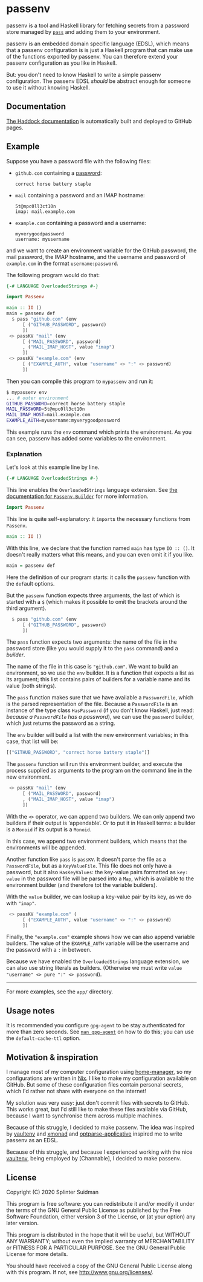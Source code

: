 # passenv

passenv is a tool and Haskell library for fetching secrets from a password store
managed by [`pass`](https://www.passwordstore.org/) and adding them to your
environment.

passenv is an embedded domain specific language (EDSL), which means that a
passenv configuration is is just a Haskell program that can make use of the
functions exported by passenv. You can therefore extend your passenv
configuration as you like in Haskell.

But: you don't need to know Haskell to write a simple passenv configuration. The
passenv EDSL *should* be abstract enough for someone to use it without knowing
Haskell.

## Documentation

[The Haddock documentation](https://splintah.github.io/passenv/) is
automatically built and deployed to GitHub pages.

## Example

Suppose you have a password file with the following files:

- `github.com` containing a [password](https://xkcd.com/936/):
   ```
   correct horse battery staple
   ```
- `mail` containing a password and an IMAP hostname:
   ```
   5t@mpc0ll3ct10n
   imap: mail.example.com
   ```
- `example.com` containing a password and a username:
   ```
   myverygoodpassword
   username: myusername
   ```

and we want to create an environment variable for the GitHub password, the mail
password, the IMAP hostname, and the username and password of `example.com` in
the format `username:password`.

The following program would do that:

```haskell
{-# LANGUAGE OverloadedStrings #-}

import Passenv

main :: IO ()
main = passenv def
  $ pass "github.com" (env
      [ ("GITHUB_PASSWORD", password)
      ])
 <> passKV "mail" (env
      [ ("MAIL_PASSWORD", password)
      , ("MAIL_IMAP_HOST", value "imap")
      ])
 <> passKV "example.com" (env
      [ ("EXAMPLE_AUTH", value "username" <> ":" <> password)
      ])
```

Then you can compile this program to `mypassenv` and run it:

```sh
$ mypassenv env
... # outer environment
GITHUB_PASSWORD=correct horse battery staple
MAIL_PASSWORD=5t@mpc0ll3ct10n
MAIL_IMAP_HOST=mail.example.com
EXAMPLE_AUTH=myusername:myverygoodpassword
```

This example runs the `env` command which prints the environment. As you can
see, passenv has added some variables to the environment.

### Explanation

Let's look at this example line by line.

```haskell
{-# LANGUAGE OverloadedStrings #-}
```

This line enables the `OverloadedStrings` language extension. See [the
documentation for
`Passenv.Builder`](https://splintah.github.io/passenv/Passenv-Builder.html)
for more information.

```haskell
import Passenv
```

This line is quite self-explanatory: it `import`s the necessary functions from
`Passenv`.

```haskell
main :: IO ()
```

With this line, we declare that the function named `main` has type `IO :: ()`.
It doesn't really matters what this means, and you can even omit it if you like.

```haskell
main = passenv def
```

Here the definition of our program starts: it calls the `passenv` function with
the `def`ault options.

But the `passenv` function expects three arguments, the last of which is started
with a `$` (which makes it possible to omit the brackets around the third
argument).

```haskell
  $ pass "github.com" (env
      [ ("GITHUB_PASSWORD", password)
      ])
```

The `pass` function expects two arguments: the name of the file in the password
store (like you would supply it to the `pass` command) and a *builder*.

The name of the file in this case is `"github.com"`. We want to build an
environment, so we use the `env` builder. It is a function that expects a list
as its argument; this list contains pairs of builders for a variable name and
its value (both strings).

The `pass` function makes sure that we have available a `PasswordFile`, which is
the parsed representation of the file. Because a `PasswordFile` is an instance
of the type class `HasPassword` (if you don't know Haskell, just read: *because
a `PasswordFile` has a password*), we can use the `password` builder, which just
returns the password as a string.

The `env` builder will build a list with the new environment variables; in this
case, that list will be:

```haskell
[("GITHUB_PASSWORD", "correct horse battery staple")]
```

The `passenv` function will run this environment builder, and execute the
process supplied as arguments to the program on the command line in the new
environment.

```haskell
 <> passKV "mail" (env
      [ ("MAIL_PASSWORD", password)
      , ("MAIL_IMAP_HOST", value "imap")
      ])
```

With the `<>` operator, we can append two builders. We can only append two
builders if their output is ‘appendable’. Or to put it in Haskell terms: a
builder is a `Monoid` if its output is a `Monoid`.

In this case, we append two environment builders, which means that the
environments will be appended.

Another function like `pass` is `passKV`. It doesn't parse the file as a
`PasswordFile`, but as a `KeyValueFile`. This file does not only have a
password, but it also `HasKeyValues`: the key-value pairs formatted as `key:
value` in the password file will be parsed into a `Map`, which is available to
the environment builder (and therefore tot the variable builders).

With the `value` builder, we can lookup a key-value pair by its key, as we do
with `"imap"`.

```haskell
 <> passKV "example.com" (
      [ ("EXAMPLE_AUTH", value "username" <> ":" <> password)
      ])
```

Finally, the `"example.com"` example shows how we can also append variable
builders. The value of the `EXAMPLE_AUTH` variable will be the username and the
password with a `:` in between.

Because we have enabled the `OverloadedStrings` language extension, we can also
use string literals as builders. (Otherwise we must write `value "username" <>
pure ":" <> password`).

---

For more examples, see the `app/` directory.

## Usage notes

It is recommended you configure `gpg-agent` to be stay authenticated for more
than zero seconds. See [`man gpg-agent`](https://linux.die.net/man/1/gpg-agent)
on how to do this; you can use the `default-cache-ttl` option.

## Motivation & inspiration

I manage most of my computer configuration using [home-manager], so my
configurations are written in [Nix]. I like to make my configuration available
on GitHub. But some of these configuration files contain personal secrets, which
I'd rather not share with everyone on the internet!

My solution was very easy: just don't commit files with secrets to GitHub. This
works great, but I'd still like to make these files available via GitHub,
because I want to synchronise them across multiple machines.

Because of this struggle, I decided to make passenv. The idea was inspired by
[vaultenv] and [xmonad] and [optparse-applicative] inspired me to write passenv
as an EDSL.

Because of this struggle, and because I experienced working with the nice
[vaultenv], being employed by [Channable], I decided to make passenv.

[home-manager]: https://github.com/rycee/home-manager
[Nix]: https://nixos.org
[vaultenv]: https://github.com/channable/vaultenv
[xmonad]: https://xmonad.org
[optparse-applicative]: https://github.com/pcapriotti/optparse-applicative

## License

Copyright (C) 2020 Splinter Suidman

This program is free software: you can redistribute it and/or modify it under
the terms of the GNU General Public License as published by the Free Software
Foundation, either version 3 of the License, or (at your option) any later
version.

This program is distributed in the hope that it will be useful, but WITHOUT ANY
WARRANTY; without even the implied warranty of MERCHANTABILITY or FITNESS FOR A
PARTICULAR PURPOSE. See the GNU General Public License for more details.

You should have received a copy of the GNU General Public License along with
this program. If not, see <http://www.gnu.org/licenses/>.
